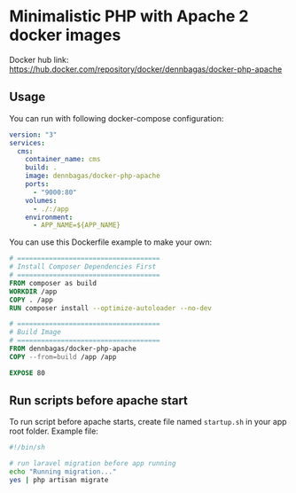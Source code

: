 # Minimalistic PHP with Apache 2 docker images

Docker hub link: https://hub.docker.com/repository/docker/dennbagas/docker-php-apache

## Usage

You can run with following docker-compose configuration:

```yml
version: "3"
services:
  cms:
    container_name: cms
    build: .
    image: dennbagas/docker-php-apache
    ports:
      - "9000:80"
    volumes:
      - ./:/app
    environment:
      - APP_NAME=${APP_NAME}
```

You can use this Dockerfile example to make your own:

```Dockerfile
# ====================================
# Install Composer Dependencies First
# ====================================
FROM composer as build
WORKDIR /app
COPY . /app
RUN composer install --optimize-autoloader --no-dev

# ====================================
# Build Image
# ====================================
FROM dennbagas/docker-php-apache
COPY --from=build /app /app

EXPOSE 80
```

## Run scripts before apache start

To run script before apache starts, create file named `startup.sh` in your app root folder. Example file:

```sh
#!/bin/sh

# run laravel migration before app running
echo "Running migration..."
yes | php artisan migrate
```
